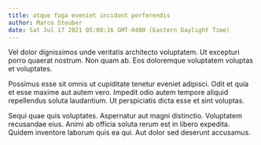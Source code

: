 ```yaml
---
title: atque fuga eveniet incidunt perferendis
author: Marco Steuber
date: Sat Jul 17 2021 05:08:16 GMT-0400 (Eastern Daylight Time)
---
```

Vel dolor dignissimos unde veritatis architecto voluptatem. Ut excepturi porro quaerat nostrum. Non quam ab. Eos doloremque voluptatem voluptas et voluptates.

 Possimus esse sit omnis ut cupiditate tenetur eveniet adipisci. Odit et quia et esse maxime aut autem vero. Impedit odio autem tempore aliquid repellendus soluta laudantium. Ut perspiciatis dicta esse et sint voluptas.

 Sequi quae quis voluptates. Aspernatur aut magni distinctio. Voluptatem recusandae eius. Animi ab officia soluta rerum est in libero expedita. Quidem inventore laborum quis ea qui. Aut dolor sed deserunt accusamus.